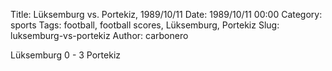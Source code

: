 Title: Lüksemburg vs. Portekiz, 1989/10/11
Date: 1989/10/11 00:00
Category: sports
Tags: football, football scores, Lüksemburg, Portekiz
Slug: luksemburg-vs-portekiz
Author: carbonero


Lüksemburg 0 - 3 Portekiz
